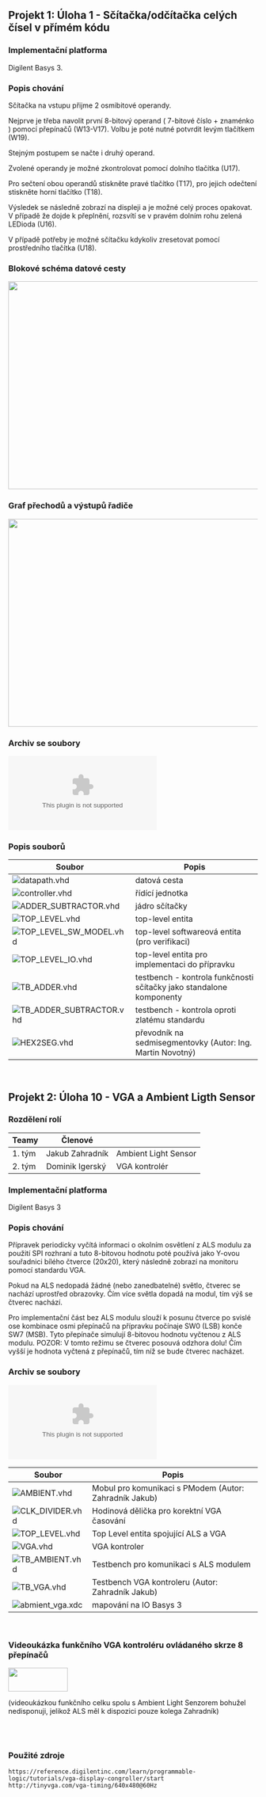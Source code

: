 

## Projekt 1: Úloha 1 - Sčítačka/odčítačka celých čísel v přímém kódu




### Implementační platforma

Digilent Basys 3.





### Popis chování

Sčítačka na vstupu přijme 2 osmibitové operandy.

Nejprve je třeba navolit první 8-bitový operand ( 7-bitové číslo + znaménko ) pomocí přepínačů (W13-V17). Volbu je poté nutné potvrdit levým tlačítkem (W19).

Stejným postupem se načte i druhý operand.

Zvolené operandy je možné zkontrolovat pomocí dolního tlačítka (U17).

Pro sečtení obou operandů stiskněte pravé tlačítko (T17), pro jejich odečtení stiskněte horní tlačítko (T18).

Výsledek se následně zobrazí na displeji a je možné celý proces opakovat.
V případě že dojde k přeplnění, rozsvítí se v pravém dolním rohu zelená LEDioda (U16).

V případě potřeby je možné sčítačku kdykoliv zresetovat pomocí prostředního tlačítka (U18).



### Blokové schéma datové cesty


<img src="https://user-images.githubusercontent.com/47743251/229141003-c946c7d4-6125-4e7c-88fc-1debf4b3f755.jpg"  width="600" height="420" />


### Graf přechodů a výstupů řadiče

<img src="https://user-images.githubusercontent.com/47743251/229141051-418d951b-a8f8-4d52-99d4-7537e9b02aef.jpg"  width="600" height="420" />


### Archiv se soubory

![semestralka.zip](https://github.com/igy007/PNO/blob/main/sem_1/semestralka.zip)

### Popis souborů
| Soubor  | Popis  |
| ------------ | ------------ |
| ![datapath.vhd](https://github.com/igy007/PNO/blob/main/sem_1/sources_1/new/datapath.vhd)  | datová cesta  |
| ![controller.vhd](https://github.com/igy007/PNO/blob/main/sem_1/sources_1/new/controller.vhd)  | řídící jednotka  |
|  ![ADDER_SUBTRACTOR.vhd](https://github.com/igy007/PNO/blob/main/sem_1/sources_1/new/ADDER_SUBTRACTOR.vhd) | jádro sčítačky   |
|  ![TOP_LEVEL.vhd](https://github.com/igy007/PNO/blob/main/sem_1/sources_1/new/TOP_LEVEL.vhd) |  top-level entita |
| ![TOP_LEVEL_SW_MODEL.vhd](https://github.com/igy007/PNO/blob/main/sem_1/sources_1/new/TOP_LEVEL_SW_MODEL.vhd)  | top-level softwareová entita (pro verifikaci)  |
| ![TOP_LEVEL_IO.vhd](https://github.com/igy007/PNO/blob/main/sem_1/sources_1/new/TOP_LEVEL_IO.vhd)  |  top-level entita pro implementaci do přípravku  |
| ![TB_ADDER.vhd](https://github.com/igy007/PNO/blob/main/sem_1/sim_1/new/TB_ADDER.vhd)  | testbench - kontrola funkčnosti sčítačky jako standalone komponenty  |
| ![TB_ADDER_SUBTRACTOR.vhd](https://github.com/igy007/PNO/blob/main/sem_1/sim_1/new/TB_ADDER_SUBTRACTOR.vhd)  | testbench - kontrola oproti zlatému standardu  |
| ![HEX2SEG.vhd](https://github.com/igy007/PNO/blob/main/sem_1/sources_1/new/HEX2SEG.vhd)  | převodník na sedmisegmentovky (Autor: Ing. Martin Novotný) |

<br>



## Projekt 2: Úloha 10 - VGA a Ambient Ligth Sensor


### Rozdělení rolí

| Teamy | Členové  |  |
| ------------ | ------------ | ------------ |
|  1. tým |  Jakub Zahradník | Ambient Light Sensor
| 2. tým  |  Dominik Igerský | VGA kontrolér






### Implementační platforma

Digilent Basys 3





### Popis chování

Přípravek periodicky vyčítá informaci o okolním osvětlení z ALS modulu za použití SPI rozhraní 
a tuto 8-bitovou hodnotu poté používá jako Y-ovou souřadnici bílého čtverce (20x20), 
který následně zobrazí na monitoru pomocí standardu VGA.

Pokud na ALS nedopadá žádné (nebo zanedbatelné) světlo, čtverec se nachází uprostřed obrazovky.
Čím více světla dopadá na modul, tím výš se čtverec nachází.

Pro implementační část bez ALS modulu slouží k posunu čtverce po svislé ose
kombinace osmi přepínačů na přípravku počínaje SW0 (LSB) konče SW7 (MSB).
Tyto přepínače simulují 8-bitovou hodnotu vyčtenou z ALS modulu.
POZOR: V tomto režimu se čtverec posouvá odzhora dolu! 
Čím vyšší je hodnota vyčtená z přepínačů, tím níž se bude čtverec nacházet.


### Archiv se soubory

![semestralka2.zip](https://github.com/igy007/PNO/blob/main/sem2_3/semestralka2.zip)

| Soubor  | Popis  |
| ------------ | ------------ |
| ![AMBIENT.vhd](https://github.com/igy007/PNO/blob/main/sem2_3/sources_1/new/AMBIENT.vhd)  | Mobul pro komunikaci s PModem (Autor: Zahradník Jakub)  |
| ![CLK_DIVIDER.vhd](https://github.com/igy007/PNO/blob/main/sem2_3/sources_1/new/CLK_DIVIDER.vhd)  | Hodinová dělička pro korektní VGA časování  |
|  ![TOP_LEVEL.vhd](https://github.com/igy007/PNO/blob/main/sem2_3/sources_1/new/TOP_LEVEL.vhd) |  Top Level entita spojující ALS a VGA  |
| ![VGA.vhd](https://github.com/igy007/PNO/blob/main/sem2_3/sources_1/new/VGA.vhd)  | VGA kontroler  |
| ![TB_AMBIENT.vhd](https://github.com/igy007/PNO/blob/main/sem2_3/sim_1/new/TB_AMBIENT.vhd)  | Testbench pro komunikaci s ALS modulem  |
| ![TB_VGA.vhd](https://github.com/igy007/PNO/blob/main/sem2_3/sim_1/new/TB_VGA.vhd)  | Testbench VGA kontroleru (Autor: Zahradník Jakub)  |
| ![abmient_vga.xdc](https://github.com/igy007/PNO/blob/main/sem2_3/constrs_1/new/ambient_vga.xdc)  |  mapování na IO Basys 3  |


<br>

### Videoukázka funkčního VGA kontroléru ovládaného skrze 8 přepínačů
<img src="https://c3.primacdn.cz/sites/default/files/b/83/3923441-youtubelogonew.jpg"  width="120" height="48" />

(videoukázkou funkčního celku spolu s Ambient Light Senzorem bohužel nedisponuji, jelikož ALS měl k dispozici pouze kolega Zahradník)

<br><br>
### Použité zdroje

    
	https://reference.digilentinc.com/learn/programmable-logic/tutorials/vga-display-congroller/start
	http://tinyvga.com/vga-timing/640x480@60Hz
    
